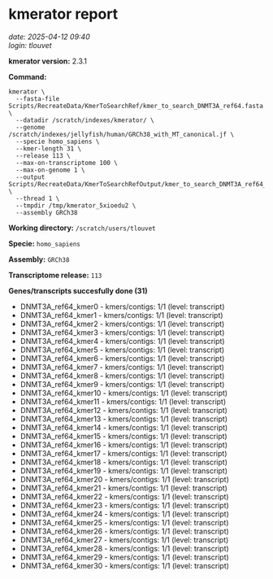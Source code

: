# kmerator report
*date: 2025-04-12 09:40*  
*login: tlouvet*

**kmerator version:** 2.3.1

**Command:**

```
kmerator \
  --fasta-file Scripts/RecreateData/KmerToSearchRef/kmer_to_search_DNMT3A_ref64.fasta \
  --datadir /scratch/indexes/kmerator/ \
  --genome /scratch/indexes/jellyfish/human/GRCh38_with_MT_canonical.jf \
  --specie homo_sapiens \
  --kmer-length 31 \
  --release 113 \
  --max-on-transcriptome 100 \
  --max-on-genome 1 \
  --output Scripts/RecreateData/KmerToSearchRefOutput/kmer_to_search_DNMT3A_ref64_output \
  --thread 1 \
  --tmpdir /tmp/kmerator_5xioedu2 \
  --assembly GRCh38
```

**Working directory:** `/scratch/users/tlouvet`

**Specie:** `homo_sapiens`

**Assembly:** `GRCh38`

**Transcriptome release:** `113`

**Genes/transcripts succesfully done (31)**

- DNMT3A_ref64_kmer0 - kmers/contigs: 1/1 (level: transcript)
- DNMT3A_ref64_kmer1 - kmers/contigs: 1/1 (level: transcript)
- DNMT3A_ref64_kmer2 - kmers/contigs: 1/1 (level: transcript)
- DNMT3A_ref64_kmer3 - kmers/contigs: 1/1 (level: transcript)
- DNMT3A_ref64_kmer4 - kmers/contigs: 1/1 (level: transcript)
- DNMT3A_ref64_kmer5 - kmers/contigs: 1/1 (level: transcript)
- DNMT3A_ref64_kmer6 - kmers/contigs: 1/1 (level: transcript)
- DNMT3A_ref64_kmer7 - kmers/contigs: 1/1 (level: transcript)
- DNMT3A_ref64_kmer8 - kmers/contigs: 1/1 (level: transcript)
- DNMT3A_ref64_kmer9 - kmers/contigs: 1/1 (level: transcript)
- DNMT3A_ref64_kmer10 - kmers/contigs: 1/1 (level: transcript)
- DNMT3A_ref64_kmer11 - kmers/contigs: 1/1 (level: transcript)
- DNMT3A_ref64_kmer12 - kmers/contigs: 1/1 (level: transcript)
- DNMT3A_ref64_kmer13 - kmers/contigs: 1/1 (level: transcript)
- DNMT3A_ref64_kmer14 - kmers/contigs: 1/1 (level: transcript)
- DNMT3A_ref64_kmer15 - kmers/contigs: 1/1 (level: transcript)
- DNMT3A_ref64_kmer16 - kmers/contigs: 1/1 (level: transcript)
- DNMT3A_ref64_kmer17 - kmers/contigs: 1/1 (level: transcript)
- DNMT3A_ref64_kmer18 - kmers/contigs: 1/1 (level: transcript)
- DNMT3A_ref64_kmer19 - kmers/contigs: 1/1 (level: transcript)
- DNMT3A_ref64_kmer20 - kmers/contigs: 1/1 (level: transcript)
- DNMT3A_ref64_kmer21 - kmers/contigs: 1/1 (level: transcript)
- DNMT3A_ref64_kmer22 - kmers/contigs: 1/1 (level: transcript)
- DNMT3A_ref64_kmer23 - kmers/contigs: 1/1 (level: transcript)
- DNMT3A_ref64_kmer24 - kmers/contigs: 1/1 (level: transcript)
- DNMT3A_ref64_kmer25 - kmers/contigs: 1/1 (level: transcript)
- DNMT3A_ref64_kmer26 - kmers/contigs: 1/1 (level: transcript)
- DNMT3A_ref64_kmer27 - kmers/contigs: 1/1 (level: transcript)
- DNMT3A_ref64_kmer28 - kmers/contigs: 1/1 (level: transcript)
- DNMT3A_ref64_kmer29 - kmers/contigs: 1/1 (level: transcript)
- DNMT3A_ref64_kmer30 - kmers/contigs: 1/1 (level: transcript)
